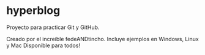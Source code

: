 # hyperblog
Proyecto para practicar Git y GitHub.

Creado por el increíble fedeANDtincho.
Incluye ejemplos en Windows, Linux y Mac
Disponible para todos!